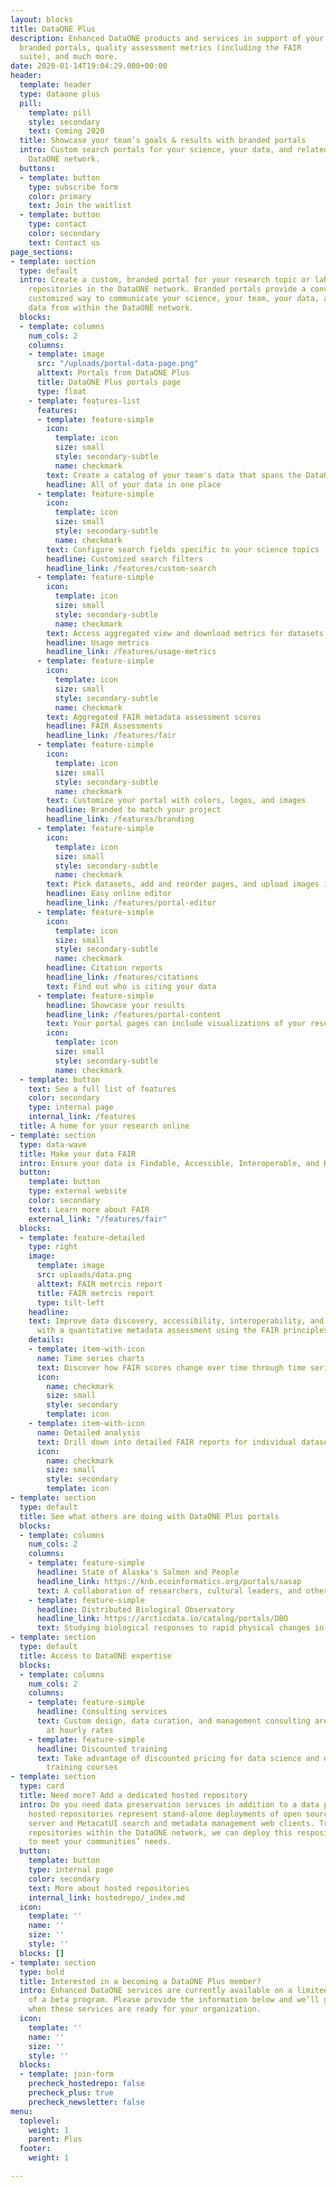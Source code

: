 ```yaml
---
layout: blocks
title: DataONE Plus
description: Enhanced DataONE products and services in support of your research, including
  branded portals, quality assessment metrics (including the FAIR
  suite), and much more.
date: 2020-01-14T19:04:29.000+00:00
header:
  template: header
  type: dataone plus
  pill:
    template: pill
    style: secondary
    text: Coming 2020
  title: Showcase your team’s goals & results with branded portals
  intro: Custom search portals for your science, your data, and related data in the
    DataONE network.
  buttons:
  - template: button
    type: subscribe form
    color: primary
    text: Join the waitlist
  - template: button
    type: contact
    color: secondary
    text: Contact us
page_sections:
- template: section
  type: default
  intro: Create a custom, branded portal for your research topic or lab group that spans
    repositories in the DataONE network. Branded portals provide a convenient, readily
    customized way to communicate your science, your team, your data, and related
    data from within the DataONE network.
  blocks:
  - template: columns
    num_cols: 2
    columns:
    - template: image
      src: "/uploads/portal-data-page.png"
      alttext: Portals from DataONE Plus
      title: DataONE Plus portals page
      type: float
    - template: features-list
      features:
      - template: feature-simple
        icon:
          template: icon
          size: small
          style: secondary-subtle
          name: checkmark
        text: Create a catalog of your team's data that spans the DataONE network
        headline: All of your data in one place
      - template: feature-simple
        icon:
          template: icon
          size: small
          style: secondary-subtle
          name: checkmark
        text: Configure search fields specific to your science topics
        headline: Customized search filters
        headline_link: /features/custom-search
      - template: feature-simple
        icon:
          template: icon
          size: small
          style: secondary-subtle
          name: checkmark
        text: Access aggregated view and download metrics for datasets
        headline: Usage metrics
        headline_link: /features/usage-metrics
      - template: feature-simple
        icon:
          template: icon
          size: small
          style: secondary-subtle
          name: checkmark
        text: Aggregated FAIR metadata assessment scores
        headline: FAIR Assessments
        headline_link: /features/fair
      - template: feature-simple
        icon:
          template: icon
          size: small
          style: secondary-subtle
          name: checkmark
        text: Customize your portal with colors, logos, and images
        headline: Branded to match your project
        headline_link: /features/branding
      - template: feature-simple
        icon:
          template: icon
          size: small
          style: secondary-subtle
          name: checkmark
        text: Pick datasets, add and reorder pages, and upload images in minutes
        headline: Easy online editor
        headline_link: /features/portal-editor
      - template: feature-simple
        icon:
          template: icon
          size: small
          style: secondary-subtle
          name: checkmark
        headline: Citation reports
        headline_link: /features/citations
        text: Find out who is citing your data
      - template: feature-simple
        headline: Showcase your results
        headline_link: /features/portal-content
        text: Your portal pages can include visualizations of your research, a list of your team members, or any other custom content
        icon:
          template: icon
          size: small
          style: secondary-subtle
          name: checkmark
  - template: button
    text: See a full list of features
    color: secondary
    type: internal page
    internal_link: /features
  title: A home for your research online
- template: section
  type: data-wave
  title: Make your data FAIR
  intro: Ensure your data is Findable, Accessible, Interoperable, and Reusable
  button:
    template: button
    type: external website
    color: secondary
    text: Learn more about FAIR
    external_link: "/features/fair"
  blocks:
  - template: feature-detailed
    type: right
    image:
      template: image
      src: uploads/data.png
      alttext: FAIR metrcis report
      title: FAIR metrcis report
      type: tilt-left
    headline:
    text: Improve data discovery, accessibility, interoperability, and reusability
      with a quantitative metadata assessment using the FAIR principles
    details:
    - template: item-with-icon
      name: Time series charts
      text: Discover how FAIR scores change over time through time series charts in your DataONE Plus portal
      icon:
        name: checkmark
        size: small
        style: secondary
        template: icon
    - template: item-with-icon
      name: Detailed analysis
      text: Drill down into detailed FAIR reports for individual datasets
      icon:
        name: checkmark
        size: small
        style: secondary
        template: icon
- template: section
  type: default
  title: See what others are doing with DataONE Plus portals
  blocks:
  - template: columns
    num_cols: 2
    columns:
    - template: feature-simple
      headline: State of Alaska's Salmon and People
      headline_link: https://knb.ecoinformatics.org/portals/sasap
      text: A collaboration of researchers, cultural leaders, and others working to bring together important, accurate, and up-to-date information that will help to support better salmon decision-making. The State of Alaska's Salmon and People uses a DataONE Plus portal to communicate the results of their research with multiple pages of text, maps, data visualizations. They use custom search filters to let visitors find data by Alaskan region, salmon species, waterbody, and more.
    - template: feature-simple
      headline: Distributed Biological Observatory
      headline_link: https://arcticdata.io/catalog/portals/DBO
      text: Studying biological responses to rapid physical changes in the Arctic marine ecosystem. The Distributed Biological Observatory uses a DataONE Plus portal to communicate their project's goals and history, house their extensive list of publications and showcase usage of their data, including citations. They enable visitors to find datasets by selecting a vessel, project, or transect name from a custom dropdown menu.
- template: section
  type: default
  title: Access to DataONE expertise
  blocks:
  - template: columns
    num_cols: 2
    columns:
    - template: feature-simple
      headline: Consulting services
      text: Custom design, data curation, and management consulting are available
        at hourly rates
    - template: feature-simple
      headline: Discounted training
      text: Take advantage of discounted pricing for data science and data management
        training courses
- template: section
  type: card
  title: Need more? Add a dedicated hosted repository
  intro: Do you need data preservation services in addition to a data portal? DataONE
    hosted repositories represent stand-alone deployments of open source Metacat repository
    server and MetacatUI search and metadata management web clients. Trusted by many
    repositories within the DataONE network, we can deploy this respository infrastructure
    to meet your communities’ needs.
  button:
    template: button
    type: internal page
    color: secondary
    text: More about hosted repositories
    internal_link: hostedrepo/_index.md
  icon:
    template: ''
    name: ''
    size: ''
    style: ''
  blocks: []
- template: section
  type: bold
  title: Interested in a becoming a DataONE Plus member?
  intro: Enhanced DataONE services are currently available on a limited basis as part
    of a beta program. Please provide the information below and we’ll get in touch
    when these services are ready for your organization.
  icon:
    template: ''
    name: ''
    size: ''
    style: ''
  blocks:
  - template: join-form
    precheck_hostedrepo: false
    precheck_plus: true
    precheck_newsletter: false
menu:
  toplevel:
    weight: 1
    parent: Plus
  footer:
    weight: 1

---
```

